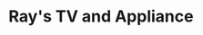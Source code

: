 ---
title: "Ray's TV and Appliance"
url: /fond-du-lac/rays-tv-and-appliance/
shop: Haushaltsgeräte
---